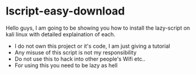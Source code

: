 # lscript-easy-download
Hello guys, I am going to be showing you how to install the lazy-script on kali linux with detailed explaination of each.
* I do not own this project or it's code, I am just giving a tutorial
* Any misuse of this script is not my responsibility
* Do not use this to hack into other people's Wifi etc..
* For using this you need to be lazy as hell
